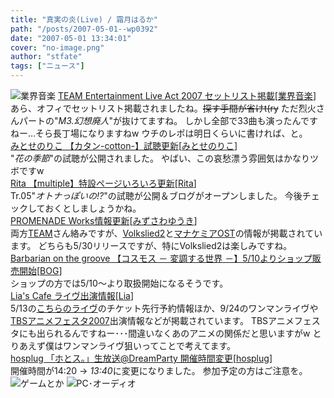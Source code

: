 ```yaml
---
title: "真実の炎(Live) / 霜月はるか"
path: "/posts/2007-05-01--wp0392"
date: "2007-05-01 13:34:01"
cover: "no-image.png"
author: "stfate"
tags: ["ニュース"]
---
```


<style type="text/css">
<!--
p {white-space: pre-wrap};
-->
</style>

<img src="http://stfate.net/img/category1.jpg" alt="業界音楽">
<a class="topics" href="http://www.team-e.co.jp/live2007" target="_blank">TEAM Entertainment Live Act 2007 セットリスト掲載</a><span class="junre">[<a href="" target="_blank">業界音楽</a>]</span>
<div class="news">あら、オフィでセットリスト掲載されましたね。<del>探す手間が省けt(ry</del>
ただ烈火さんパートの"<em>M3.幻想廃人</em>"が抜けてますね。
しかし全部で33曲も演ったんですねー…そら長丁場になりますねw
ウチのレポは明日くらいに書ければ、と。</div>
<a class="topics" href="http://www.team-e.co.jp/cotton/index.html" target="_blank">みとせのりこ 【カタン-cotton-】試聴更新</a><span class="junre">[<a href="http://www.snowblanc.net/" target="_blank">みとせのりこ</a>]</span>
<div class="news">"<em>花の季節</em>"の試聴が公開されました。
やばい、この哀愁漂う雰囲気はかなりツボですw</div>
<a class="topics" href="http://www.team-e.co.jp/rita/index.html" target="_blank">Rita 【multiple】特設ページいろいろ更新</a><span class="junre">[<a href="http://ritarita.jp/" target="_blank">Rita</a>]</span>
<div class="news">Tr.05"<em>オトナっぽいの!?</em>"の試聴が公開＆ブログがオープンしました。
今後チェックしておくとしましょうかね。</div>
<a class="topics" href="http://park17.wakwak.com/~one/promenade/" target="_blank">PROMENADE Works情報更新</a><span class="junre">[<a href="http://park17.wakwak.com/~one/promenade/" target="_blank">みずさわゆうき</a>]</span>
<div class="news">両方<a href="http://www.team-e.co.jp/" target="_blank">TEAM</a>さん絡みですが、<a href="http://shop.salburg.com/product/volkslied2/" target="_blank">Volkslied2</a>と<a href="http://shop.salburg.com/product/a9soundtrack/" target="_blank">マナケミアOST</a>の情報が掲載されています。
どちらも5/30リリースですが、特にVolkslied2は楽しみですね。</div>
<a class="topics" href="http://www.wadai.jp/bog/" target="_blank">Barbarian on the groove 【コスモス － 変調する世界 －】5/10よりショップ販売開始</a><span class="junre">[<a href="http://www.wadai.jp/bog/" target="_blank">BOG</a>]</span>
<div class="news">ショップの方では5/10～より取扱開始になるそうです。</div>
<a class="topics" href="http://blog.lias-cafe.com/?eid=641094" target="_blank">Lia's Cafe ライヴ出演情報</a><span class="junre">[<a href="http://lias-cafe.com/" target="_blank">Lia</a>]</span>
<div class="news">5/13の<a href="http://www.upsurge.co.jp/_event/index.php?ev=0" target="_blank">こちらのライヴ</a>のチケット先行予約情報ほか、9/24のワンマンライヴや<a href="http://www.tbs.co.jp/anime/festa/" target="_blank">TBSアニメフェスタ2007</a>出演情報などが掲載されています。
TBSアニメフェスタにも出られるんですねー･･･間違いなくあのアニメの関係だと思いますがw
とりあえず僕はワンマンライヴ狙いってことで考えてます。</div>
<a class="topics" href="http://www.hosplug.com/index.html" target="_blank">hosplug 「ホとス。」生放送@DreamParty 開催時間変更</a><span class="junre">[<a href="http://www.hosplug.com/index.html" target="_blank">hosplug</a>]</span>
<div class="news">開催時間が14:20 → <em>13:40</em>に変更になりました。
参加予定の方はご注意を。</div>
<img src="http://stfate.net/img/category2.jpg" alt="ゲームとか">
<img src="http://stfate.net/img/category3.jpg" alt="PC･オーディオ">
